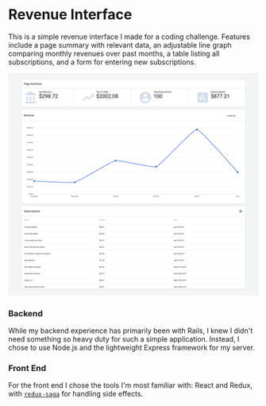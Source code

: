 # Revenue Interface

This is a simple revenue interface I made for a coding challenge. Features include
a page summary with relevant data, an adjustable line graph comparing monthly
revenues over past months, a table listing all subscriptions, and a form for entering new subscriptions.

![screenshot]

### Backend

While my backend experience has primarily been with Rails, I knew I didn't need
something so heavy duty for such a simple application. Instead, I chose to use Node.js and the
lightweight Express framework for my server.

### Front End

For the front end I chose the tools I'm most familiar with: React and Redux, with
[`redux-saga`](https://github.com/redux-saga/redux-saga) for handling side effects.

[screenshot]: ./public/assets/screenshot.png
